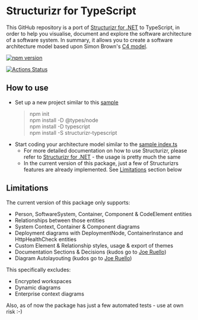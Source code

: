 # Structurizr for TypeScript

This GitHub repository is a port of [Structurizr for .NET](https://github.com/structurizr/dotnet) to TypeScript, in order to help you visualise, document and explore the software architecture of a software system. In summary, it allows you to create a software architecture model based upon Simon Brown's [C4 model](https://structurizr.com/help/c4).

[![npm version](https://badge.fury.io/js/structurizr-typescript.svg)](https://www.npmjs.com/package/structurizr-typescript)

[![Actions Status](https://github.com/ChristianEder/structurizr-typescript/workflows/npm%20publish/badge.svg)](https://github.com/ChristianEder/structurizr-typescript/actions)

## How to use

- Set up a new project similar to this [sample](https://github.com/ChristianEder/structurizr-typescript/tree/master/sample)
  > npm init\
  > npm install -D @types/node\
  > npm install -D typescript\
  > npm install -S structurizr-typescript
- Start coding your architecture model similar to the [sample index.ts](https://github.com/ChristianEder/structurizr-typescript/blob/master/sample/index.ts)
  - For more detailed documentation on how to use Structurizr, please refer to [Structurizr for .NET](https://github.com/structurizr/dotnet) - the usage is pretty much the same
  - In the current version of this package, just a few of Structurizrs features are already implemented. See [Limitations](#Limitations) section below

## Limitations

The current version of this package only supports:
- Person, SoftwareSystem, Container, Component & CodeElement entities
- Relationships between those entities 
- System Context, Container & Component diagrams
- Deployment diagrams with DeploymentNode, ContainerInstance and HttpHealthCheck entities
- Custom Element & Relationship styles, usage & export of themes
- Documentation Sections & Decisions (kudos go to [Joe Ruello](https://github.com/joeruello))
- Diagram Autolayouting (kudos go to [Joe Ruello](https://github.com/joeruello))

This specifically excludes:
- Encrypted workspaces
- Dynamic diagrams 
- Enterprise context diagrams

Also, as of now the package has just a few automated tests - use at own risk :-)
